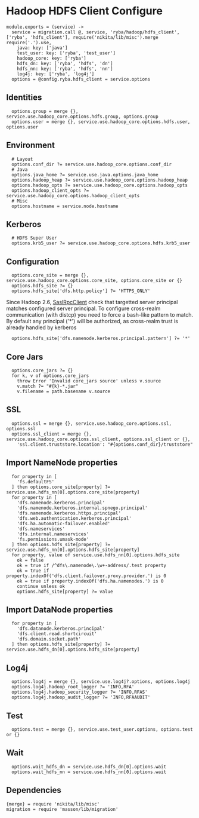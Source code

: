 
# Hadoop HDFS Client Configure

    module.exports = (service) ->
      service = migration.call @, service, 'ryba/hadoop/hdfs_client', ['ryba', 'hdfs_client'], require('nikita/lib/misc').merge require('.').use,
        java: key: ['java']
        test_user: key: ['ryba', 'test_user']
        hadoop_core: key: ['ryba']
        hdfs_dn: key: ['ryba', 'hdfs', 'dn']
        hdfs_nn: key: ['ryba', 'hdfs', 'nn']
        log4j: key: ['ryba', 'log4j']
      options = @config.ryba.hdfs_client = service.options

## Identities

      options.group = merge {}, service.use.hadoop_core.options.hdfs.group, options.group
      options.user = merge {}, service.use.hadoop_core.options.hdfs.user, options.user

## Environment

      # Layout
      options.conf_dir ?= service.use.hadoop_core.options.conf_dir
      # Java
      options.java_home ?= service.use.java.options.java_home
      options.hadoop_heap ?= service.use.hadoop_core.options.hadoop_heap
      options.hadoop_opts ?= service.use.hadoop_core.options.hadoop_opts
      options.hadoop_client_opts ?= service.use.hadoop_core.options.hadoop_client_opts
      # Misc
      options.hostname = service.node.hostname

## Kerberos

      # HDFS Super User
      options.krb5_user ?= service.use.hadoop_core.options.hdfs.krb5_user

## Configuration

      options.core_site = merge {}, service.use.hadoop_core.options.core_site, options.core_site or {}
      options.hdfs_site ?= {}
      options.hdfs_site['dfs.http.policy'] ?= 'HTTPS_ONLY'

Since Hadoop 2.6, [SaslRpcClient](https://issues.apache.org/jira/browse/HDFS-7546) check
that targetted server principal matches configured server principal.
To configure cross-realm communication (with distcp) you need to force a bash-like pattern
to match. By default any principal ('*') will be authorized, as cross-realm trust
is already handled by kerberos

      options.hdfs_site['dfs.namenode.kerberos.principal.pattern'] ?= '*'

## Core Jars

      options.core_jars ?= {}
      for k, v of options.core_jars
        throw Error 'Invalid core_jars source' unless v.source
        v.match ?= "#{k}-*.jar"
        v.filename = path.basename v.source

## SSL
    
      options.ssl = merge {}, service.use.hadoop_core.options.ssl, options.ssl
      options.ssl_client = merge {}, service.use.hadoop_core.options.ssl_client, options.ssl_client or {},
        'ssl.client.truststore.location': "#{options.conf_dir}/truststore"

## Import NameNode properties

      for property in [
        'fs.defaultFS'
      ] then options.core_site[property] ?= service.use.hdfs_nn[0].options.core_site[property]
      for property in [
        'dfs.namenode.kerberos.principal'
        'dfs.namenode.kerberos.internal.spnego.principal'
        'dfs.namenode.kerberos.https.principal'
        'dfs.web.authentication.kerberos.principal'
        'dfs.ha.automatic-failover.enabled'
        'dfs.nameservices'
        'dfs.internal.nameservices'
        'fs.permissions.umask-mode'
      ] then options.hdfs_site[property] ?= service.use.hdfs_nn[0].options.hdfs_site[property]
      for property, value of service.use.hdfs_nn[0].options.hdfs_site
        ok = false
        ok = true if /^dfs\.namenode\.\w+-address/.test property
        ok = true if property.indexOf('dfs.client.failover.proxy.provider.') is 0
        ok = true if property.indexOf('dfs.ha.namenodes.') is 0
        continue unless ok
        options.hdfs_site[property] ?= value

## Import DataNode properties

      for property in [
        'dfs.datanode.kerberos.principal'
        'dfs.client.read.shortcircuit'
        'dfs.domain.socket.path'
      ] then options.hdfs_site[property] ?= service.use.hdfs_dn[0].options.hdfs_site[property]

## Log4j

      options.log4j = merge {}, service.use.log4j?.options, options.log4j
      options.log4j.hadoop_root_logger ?= 'INFO,RFA'
      options.log4j.hadoop_security_logger ?= 'INFO,RFAS'
      options.log4j.hadoop_audit_logger ?= 'INFO,RFAAUDIT'

## Test

      options.test = merge {}, service.use.test_user.options, options.test or {}

## Wait

      options.wait_hdfs_dn = service.use.hdfs_dn[0].options.wait
      options.wait_hdfs_nn = service.use.hdfs_nn[0].options.wait

## Dependencies

    {merge} = require 'nikita/lib/misc'
    migration = require 'masson/lib/migration'
